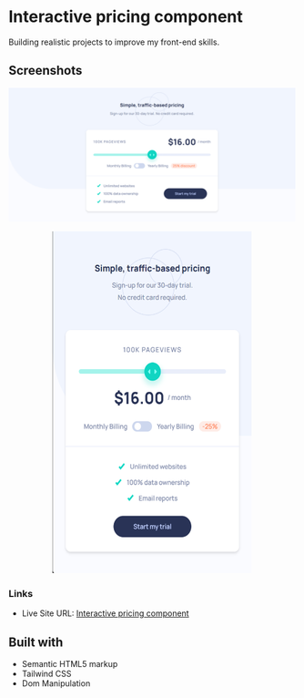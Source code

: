 # Interactive pricing component

Building realistic projects to improve my front-end skills.

## Screenshots

![](screenshots/ss-desktop.png)

<p align="center">
<img width="350" height="600" src="screenshots/ss-mobile.png">
</p>

### Links

- Live Site URL: [Interactive pricing component](https://interactive-pricing-c0mponent.netlify.app/)

## Built with

- Semantic HTML5 markup
- Tailwind CSS
- Dom Manipulation
